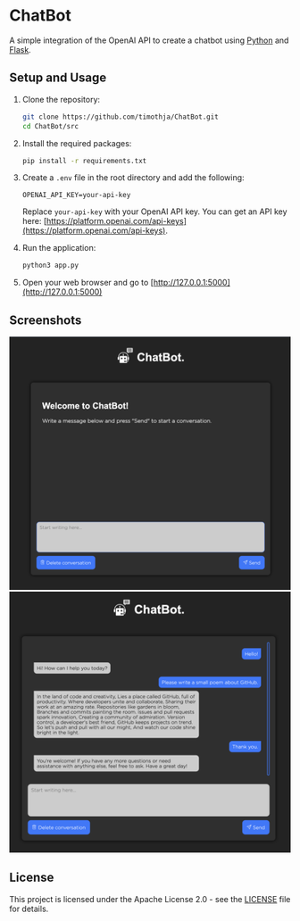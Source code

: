 # ChatBot

A simple integration of the OpenAI API to create a chatbot using [Python](https://www.python.org/) and [Flask](https://flask.palletsprojects.com/en/2.0.x/).

## Setup and Usage

1. Clone the repository:

    ```bash
    git clone https://github.com/timothja/ChatBot.git
    cd ChatBot/src
    ```
2. Install the required packages:

    ```bash
    pip install -r requirements.txt
    ```
3. Create a `.env` file in the root directory and add the following:

    ```env
    OPENAI_API_KEY=your-api-key
    ```
    Replace `your-api-key` with your OpenAI API key. You can get an API key here: [https://platform.openai.com/api-keys](https://platform.openai.com/api-keys).

4. Run the application:

    ```bash
    python3 app.py
    ```

5. Open your web browser and go to [http://127.0.0.1:5000](http://127.0.0.1:5000)

## Screenshots

![ChatBot Welcome Page](images/chatbot_welcome.png)
![ChatBot Conversation](images/chatbot_conversation.png)



## License

This project is licensed under the Apache License 2.0 - see the [LICENSE](LICENSE) file for details.
